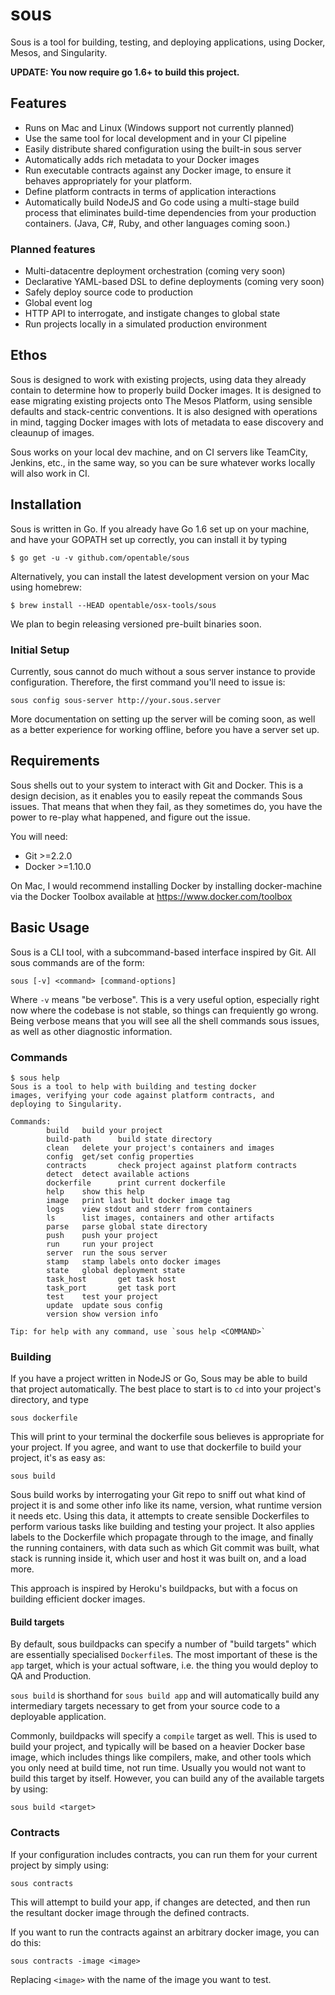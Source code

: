 # sous

Sous is a tool for building, testing, and deploying applications, using
Docker, Mesos, and Singularity.

**UPDATE: You now require go 1.6+ to build this project.**

## Features

- Runs on Mac and Linux (Windows support not currently planned)
- Use the same tool for local development and in your CI pipeline
- Easily distribute shared configuration using the built-in sous server
- Automatically adds rich metadata to your Docker images
- Run executable contracts against any Docker image, to ensure it
  behaves appropriately for your platform.
- Define platform contracts in terms of application interactions
- Automatically build NodeJS and Go code using a multi-stage build
  process that eliminates build-time dependencies from your production
  containers. (Java, C#, Ruby, and other languages coming soon.)

### Planned features

- Multi-datacentre deployment orchestration (coming very soon)
- Declarative YAML-based DSL to define deployments (coming very soon)
- Safely deploy source code to production
- Global event log
- HTTP API to interrogate, and instigate changes to global state
- Run projects locally in a simulated production environment

## Ethos

Sous is designed to work with existing projects, using data they already contain
to determine how to properly build Docker images. It is designed to ease migrating
existing projects onto The Mesos Platform, using sensible defaults and stack-centric
conventions. It is also designed with operations in mind, tagging Docker images
with lots of metadata to ease discovery and cleaunup of images.

Sous works on your local dev machine, and on CI servers like TeamCity, Jenkins, etc.,
in the same way, so you can be sure whatever works locally will also work in CI.

## Installation

Sous is written in Go. If you already have Go 1.6 set up on your machine, and have
your GOPATH set up correctly, you can install it by typing

    $ go get -u -v github.com/opentable/sous

Alternatively, you can install the latest development version on your Mac using homebrew:

	$ brew install --HEAD opentable/osx-tools/sous

We plan to begin releasing versioned pre-built binaries soon.

### Initial Setup

Currently, sous cannot do much without a sous server instance to provide configuration.
Therefore, the first command you'll need to issue is:

    sous config sous-server http://your.sous.server

More documentation on setting up the server will be coming soon, as well as a better
experience for working offline, before you have a server set up.

## Requirements

Sous shells out to your system to interact with Git and Docker. This is a design decision,
as it enables you to easily repeat the commands Sous issues. That means that  when they fail,
as they sometimes do, you have the power to re-play what happened, and figure out the issue.

You will need:

- Git >=2.2.0
- Docker >=1.10.0

On Mac, I would recommend installing Docker by installing docker-machine via the
Docker Toolbox available at https://www.docker.com/toolbox

## Basic Usage

Sous is a CLI tool, with a subcommand-based interface inspired by Git. All sous
commands are of the form:

    sous [-v] <command> [command-options]

Where `-v` means "be verbose". This is a very useful option, especially right now
where the codebase is not stable, so things can frequiently go wrong. Being verbose
means that you will see all the shell commands sous issues, as well as other
diagnostic information.

### Commands

```shell
$ sous help
Sous is a tool to help with building and testing docker
images, verifying your code against platform contracts, and
deploying to Singularity.

Commands:
        build   build your project
        build-path      build state directory
        clean   delete your project's containers and images
        config  get/set config properties
        contracts       check project against platform contracts
        detect  detect available actions
        dockerfile      print current dockerfile
        help    show this help
        image   print last built docker image tag
        logs    view stdout and stderr from containers
        ls      list images, containers and other artifacts
        parse   parse global state directory
        push    push your project
        run     run your project
        server  run the sous server
        stamp   stamp labels onto docker images
        state   global deployment state
        task_host       get task host
        task_port       get task port
        test    test your project
        update  update sous config
        version show version info

Tip: for help with any command, use `sous help <COMMAND>`
```


### Building

If you have a project written in NodeJS or Go, Sous may be able to build that project
automatically. The best place to start is to `cd` into your project's directory, and
type

    sous dockerfile

This will print to your terminal the dockerfile sous believes is appropriate for your
project. If you agree, and want to use that dockerfile to build your project, it's
as easy as:

    sous build

Sous build works by interrogating your Git repo to sniff out what kind of project it is
and some other info like its name, version, what runtime version it needs etc.
Using this data, it attempts to create sensible Dockerfiles to perform various tasks
like building and testing your project. It also applies labels to the Dockerfile
which propagate through to the image, and finally the running containers, with data
such as which Git commit was built, what stack is running inside it, which user and
host it was built on, and a load more.

This approach is inspired by Heroku's buildpacks, but with a focus on building
efficient docker images.

#### Build targets

By default, sous buildpacks can specify a number of "build targets" which are essentially
specialised `Dockerfile`s. The most important of these is the `app` target, which is
your actual software, i.e. the thing you would deploy to QA and Production.

`sous build` is shorthand for `sous build app` and will automatically build any intermediary
targets necessary to get from your source code to a deployable application.

Commonly, buildpacks will specify a `compile` target as well. This is used to build your
project, and typically will be based on a heavier Docker base image, which includes things
like compilers, make, and other tools which you only need at build time, not run time.
Usually you would not want to build this target by itself. However, you can build any of
the available targets by using:

    sous build <target>

### Contracts

If your configuration includes contracts, you can run them for your current project by simply
using:

    sous contracts

This will attempt to build your app, if changes are detected, and then run the resultant docker
image through the defined contracts.

If you want to run the contracts against an arbitrary docker image, you can do this:

    sous contracts -image <image>

Replacing `<image>` with the name of the image you want to test. 




